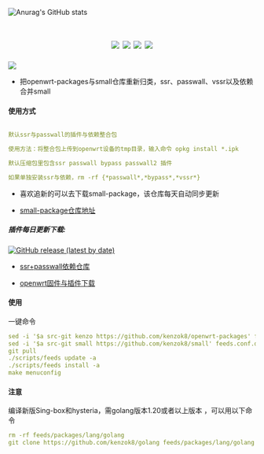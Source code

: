 ![Anurag's GitHub stats](https://github-readme-stats.vercel.app/api?username=kenzok8&show_icons=true&theme=radical)
<div align="center">
<h1 align="center"smmall</h1>
<img src="https://img.shields.io/github/issues/kenzok8/small?color=green">
<img src="https://img.shields.io/github/stars/kenzok8/small?color=yellow">
<img src="https://img.shields.io/github/forks/kenzok8/small?color=orange">
<img src="https://img.shields.io/github/languages/code-size/kenzok8/small?color=blueviolet">
</div>

<img src="https://v2.jinrishici.com/one.svg?font-size=24&spacing=2&color=Black">


* 把openwrt-packages与small仓库重新归类，ssr、passwall、vssr以及依赖合并small

#### 使用方式
```yaml

默认ssr与passwall的插件与依赖整合包

使用方法：将整合包上传到openwrt设备的tmp目录，输入命令 opkg install *.ipk

默认压缩包里包含ssr passwall bypass passwall2 插件

如果单独安装ssr与依赖，rm -rf {*passwall*,*bypass*,*vssr*}
```

* 喜欢追新的可以去下载small-package，该仓库每天自动同步更新

* [small-package仓库地址](https://github.com/kenzok8/small-package) 


##### 插件每日更新下载:
[![GitHub release (latest by date)](https://img.shields.io/github/v/release/kenzok8/small?style=for-the-badge&label=插件下载)](https://github.com/kenzok8/small/releases/latest)

+ [ssr+passwall依赖仓库](https://github.com/kenzok8/small)

+ [openwrt固件与插件下载](https://op.dllkids.xyz/)

#### 使用
一键命令
```yaml
sed -i '$a src-git kenzo https://github.com/kenzok8/openwrt-packages' feeds.conf.default
sed -i '$a src-git small https://github.com/kenzok8/small' feeds.conf.default
git pull
./scripts/feeds update -a
./scripts/feeds install -a
make menuconfig
```

#### 注意
编译新版Sing-box和hysteria，需golang版本1.20或者以上版本 ，可以用以下命令
```yaml
rm -rf feeds/packages/lang/golang
git clone https://github.com/kenzok8/golang feeds/packages/lang/golang
```


